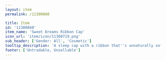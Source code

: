 ```yaml
---
layout: item
permalink: /11300860

title: Item
id: '11300860'
item_name: 'Sweet Dreams Ribbon Cap'
icon_url: 'item/icon/11300719.png'
sub_header: ['Gender: All', 'Cosmetic']
tooltip_description: 'A sleep cap with a ribbon that''s unnaturally soft to the touch.'
footer: ['Untradable, Unsellable']
---
```

